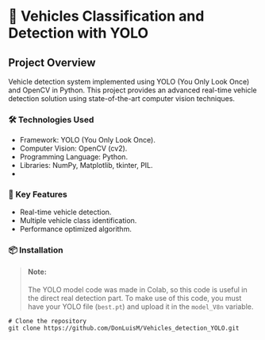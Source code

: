 # 🚗 Vehicles Classification and Detection with YOLO

## Project Overview
Vehicle detection system implemented using YOLO (You Only Look Once) and OpenCV in Python. This project provides an advanced real-time vehicle detection solution using state-of-the-art computer vision techniques.

### 🛠 Technologies Used
- Framework: YOLO (You Only Look Once).
- Computer Vision: OpenCV (cv2).
- Programming Language: Python.
- Libraries: NumPy, Matplotlib, tkinter, PIL.
- 
### 🎯 Key Features
- Real-time vehicle detection.
- Multiple vehicle class identification.
- Performance optimized algorithm.

### 📦 Installation
> #### **Note**:  
> The YOLO model code was made in Colab, so this code is useful in the direct real detection part. To make use of this code, you must have your YOLO file (`best.pt`) and upload it in the `model_V8n` variable.


```
# Clone the repository
git clone https://github.com/DonLuisM/Vehicles_detection_YOLO.git
```
